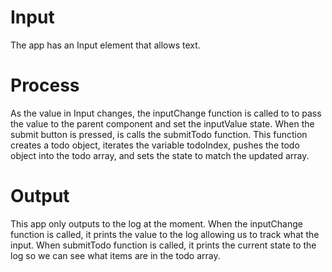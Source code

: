 # Input
The app has an Input element that allows text.

# Process
As the value in Input changes, the inputChange function is called to to pass
the value to the parent component and set the inputValue state. When the submit
button is pressed, is calls the submitTodo function. This function creates a
todo object, iterates the variable todoIndex, pushes the todo object into the
todo array, and sets the state to match the updated array.

# Output
This app only outputs to the log at the moment. When the inputChange function
is called, it prints the value to the log allowing us to track what the input.
When submitTodo function is called, it prints the current state to the log so 
we can see what items are in the todo array.